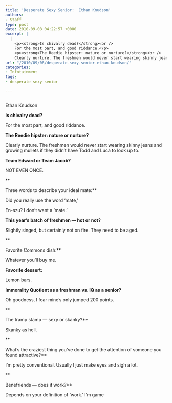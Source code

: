 ```yaml
---
title: 'Desperate Sexy Senior:  Ethan Knudson'
authors:
- Staff
type: post
date: 2010-09-08 04:22:57 +0000
excerpt: |
  |
    <p><strong>Is chivalry dead?</strong><br />
    For the most part, and good riddance.</p>
    <p><strong>The Reedie hipster: nature or nurture?</strong><br />
    Clearly nurture. The freshmen would never start wearing skinny jeans and  growing mullets if they didn’t have Todd and Luca to look up to.</p>
url: "/2010/09/08/desperate-sexy-senior-ethan-knudson/"
categories:
- Infotainment
tags:
- desperate sexy senior

---
```

<div id="attachment_186" style="width: 279px" class="wp-caption alignright">
  <a href="https://i0.wp.com/www.reedquest.org/wp-content/uploads/2010/09/ethan.jpg"><img class="size-full wp-image-186" title="ethan" src="https://i0.wp.com/www.reedquest.org/wp-content/uploads/2010/09/ethan.jpg?resize=269%2C360" alt="" data-recalc-dims="1" /></a>
  
  <p class="wp-caption-text">
    Ethan Knudson
  </p>
</div>

**Is chivalry dead?**
  
For the most part, and good riddance.

**The Reedie hipster: nature or nurture?**
  
Clearly nurture. The freshmen would never start wearing skinny jeans and growing mullets if they didn’t have Todd and Luca to look up to.

**Team Edward or Team Jacob?**
  
NOT EVEN ONCE.
  
**
  
Three words to describe your ideal mate:**
  
Did you really use the word ‘mate,’
  
En-szu? I don’t want a ‘mate.’

**This year’s batch of freshmen — hot or not?**
  
Slightly singed, but certainly not on fire. They need to be aged.
  
**
  
Favorite Commons dish:**
  
Whatever you’ll buy me.

**Favorite dessert:**
  
Lemon bars.

**Immorality Quotient as a freshman vs. IQ as a senior?**
  
Oh goodness, I fear mine’s only jumped 200 points.
  
**
  
The tramp stamp — sexy or skanky?**
  
Skanky as hell.
  
**
  
What’s the craziest thing you’ve done to get the attention of someone you found attractive?**
  
I’m pretty conventional. Usually I just make eyes and sigh a lot.
  
**
  
Benefriends — does it work?**
  
Depends on your definition of ‘work.’ I’m game